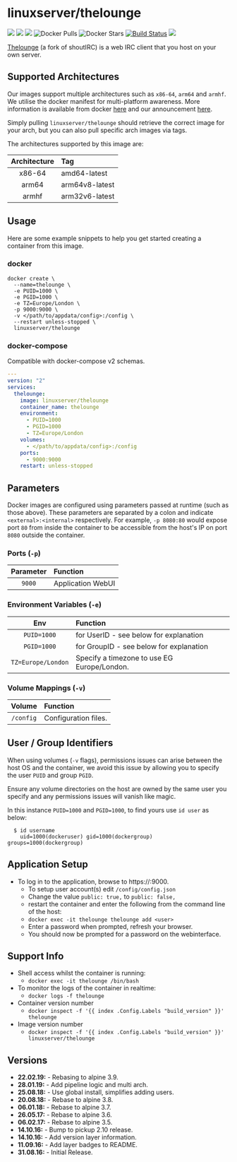 # linuxserver/thelounge

[![](https://img.shields.io/discord/354974912613449730.svg?logo=discord&label=LSIO%20Discord&style=flat-square)](https://discord.gg/YWrKVTn) [![](https://images.microbadger.com/badges/version/linuxserver/thelounge.svg)](https://microbadger.com/images/linuxserver/thelounge) [![](https://images.microbadger.com/badges/image/linuxserver/thelounge.svg)](https://microbadger.com/images/linuxserver/thelounge) ![Docker Pulls](https://img.shields.io/docker/pulls/linuxserver/thelounge.svg) ![Docker Stars](https://img.shields.io/docker/stars/linuxserver/thelounge.svg) [![Build Status](https://ci.linuxserver.io/buildStatus/icon?job=Docker-Pipeline-Builders/docker-thelounge/master)](https://ci.linuxserver.io/job/Docker-Pipeline-Builders/job/docker-thelounge/job/master/) [![](https://lsio-ci.ams3.digitaloceanspaces.com/linuxserver/thelounge/latest/badge.svg)](https://lsio-ci.ams3.digitaloceanspaces.com/linuxserver/thelounge/latest/index.html)

[Thelounge](https://thelounge.github.io/) \(a fork of shoutIRC\) is a web IRC client that you host on your own server.

## Supported Architectures

Our images support multiple architectures such as `x86-64`, `arm64` and `armhf`. We utilise the docker manifest for multi-platform awareness. More information is available from docker [here](https://github.com/docker/distribution/blob/master/docs/spec/manifest-v2-2.md#manifest-list) and our announcement [here](https://blog.linuxserver.io/2019/02/21/the-lsio-pipeline-project/).

Simply pulling `linuxserver/thelounge` should retrieve the correct image for your arch, but you can also pull specific arch images via tags.

The architectures supported by this image are:

| Architecture | Tag |
| :---: | :--- |
| x86-64 | amd64-latest |
| arm64 | arm64v8-latest |
| armhf | arm32v6-latest |

## Usage

Here are some example snippets to help you get started creating a container from this image.

### docker

```text
docker create \
  --name=thelounge \
  -e PUID=1000 \
  -e PGID=1000 \
  -e TZ=Europe/London \
  -p 9000:9000 \
  -v </path/to/appdata/config>:/config \
  --restart unless-stopped \
  linuxserver/thelounge
```

### docker-compose

Compatible with docker-compose v2 schemas.

```yaml
---
version: "2"
services:
  thelounge:
    image: linuxserver/thelounge
    container_name: thelounge
    environment:
      - PUID=1000
      - PGID=1000
      - TZ=Europe/London
    volumes:
      - </path/to/appdata/config>:/config
    ports:
      - 9000:9000
    restart: unless-stopped
```

## Parameters

Docker images are configured using parameters passed at runtime \(such as those above\). These parameters are separated by a colon and indicate `<external>:<internal>` respectively. For example, `-p 8080:80` would expose port `80` from inside the container to be accessible from the host's IP on port `8080` outside the container.

### Ports \(`-p`\)

| Parameter | Function |
| :---: | :--- |
| `9000` | Application WebUI |

### Environment Variables \(`-e`\)

| Env | Function |
| :---: | :--- |
| `PUID=1000` | for UserID - see below for explanation |
| `PGID=1000` | for GroupID - see below for explanation |
| `TZ=Europe/London` | Specify a timezone to use EG Europe/London. |

### Volume Mappings \(`-v`\)

| Volume | Function |
| :---: | :--- |
| `/config` | Configuration files. |

## User / Group Identifiers

When using volumes \(`-v` flags\), permissions issues can arise between the host OS and the container, we avoid this issue by allowing you to specify the user `PUID` and group `PGID`.

Ensure any volume directories on the host are owned by the same user you specify and any permissions issues will vanish like magic.

In this instance `PUID=1000` and `PGID=1000`, to find yours use `id user` as below:

```text
  $ id username
    uid=1000(dockeruser) gid=1000(dockergroup) groups=1000(dockergroup)
```

## Application Setup

* To log in to the application, browse to https://:9000.
  * To setup user account\(s\) edit `/config/config.json`
  * Change the value `public: true,` to `public: false,`
  * restart the container and enter the following from the command line of the host:
  * `docker exec -it thelounge thelounge add <user>`
  * Enter a password when prompted, refresh your browser.
  * You should now be prompted for a password on the webinterface. 

## Support Info

* Shell access whilst the container is running: 
  * `docker exec -it thelounge /bin/bash`
* To monitor the logs of the container in realtime: 
  * `docker logs -f thelounge`
* Container version number 
  * `docker inspect -f '{{ index .Config.Labels "build_version" }}' thelounge`
* Image version number
  * `docker inspect -f '{{ index .Config.Labels "build_version" }}' linuxserver/thelounge`

## Versions

* **22.02.19:** - Rebasing to alpine 3.9.
* **28.01.19:** - Add pipeline logic and multi arch.
* **25.08.18:** - Use global install, simplifies adding users.
* **20.08.18:** - Rebase to alpine 3.8.
* **06.01.18:** - Rebase to alpine 3.7.
* **26.05.17:** - Rebase to alpine 3.6.
* **06.02.17:** - Rebase to alpine 3.5.
* **14.10.16:** - Bump to pickup 2.10 release.
* **14.10.16:** - Add version layer information.
* **11.09.16:** - Add layer badges to README.
* **31.08.16:** - Initial Release.

